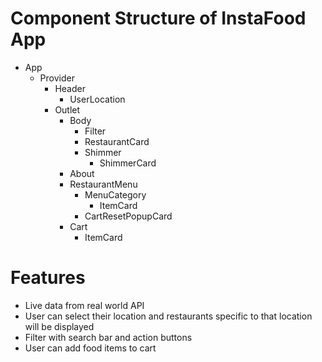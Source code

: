 
# Component Structure of InstaFood App

- App
    - Provider
        - Header
            - UserLocation
        - Outlet
            - Body
                - Filter
                - RestaurantCard
                - Shimmer
                    - ShimmerCard
            - About
            - RestaurantMenu
                - MenuCategory
                    - ItemCard
                - CartResetPopupCard
            - Cart
                - ItemCard

# Features

- Live data from real world API
- User can select their location and restaurants specific to that location will be displayed
- Filter with search bar and action buttons
- User can add food items to cart

